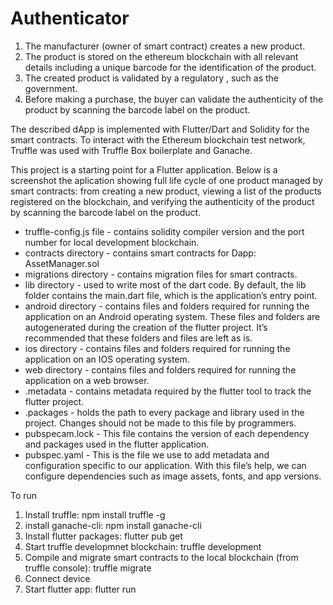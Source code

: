 # Authenticator
1. The manufacturer (owner of smart contract) creates a new product.
2. The product is stored on the ethereum blockchain with all relevant details including a unique barcode for the identification of the product.
3. The created product is validated by a regulatory , such as the government.
4. Before making a purchase, the buyer can validate the authenticity of the product by scanning the barcode label on the product.


The described dApp is implemented with Flutter/Dart and Solidity for the smart contracts. To interact with the Ethereum blockchain test network, Truffle was used with Truffle Box boilerplate and Ganache.

This project is a starting point for a Flutter application. Below is a screenshot the aplication showing full life cycle of one product managed by smart contracts: from creating a new product, viewing a list of the products registered on the blockchain, and verifying the authenticity of the product by scanning the barcode label on the product.

* truffle-config.js file - contains solidity compiler version and the port number for local development blockchain.
* contracts directory - contains smart contracts for Dapp: AssetManager.sol
* migrations directory - contains migration files for smart contracts.
* lib directory - used to write most of the dart code. By default, the lib folder contains the main.dart file, which is the application’s entry point.
* android directory - contains files and folders required for running the application on an Android operating system. These files and folders are autogenerated during the creation of the flutter project. It’s recommended that these folders and files are left as is.
* ios directory - contains files and folders required for running the application on an IOS operating system.
* web directory - contains files and folders required for running the application on a web browser.
* .metadata - contains metadata required by the flutter tool to track the flutter project.
* .packages - holds the path to every package and library used in the project. Changes should not be made to this file by programmers.
* pubspecam.lock - This file contains the version of each dependency and packages used in the flutter application.
* pubspec.yaml - This is the file we use to add metadata and configuration specific to our application. With this file’s help, we can configure dependencies such as image assets, fonts, and app versions.



To run 
1. Install truffle: npm install truffle -g
2. install ganache-cli: npm install ganache-cli
3. Install flutter packages: flutter pub get
4. Start truffle developmnet blockchain: truffle development
5. Compile and migrate smart contracts to the local blockchain (from truffle console): truffle migrate
6. Connect device
7. Start flutter app: flutter run
